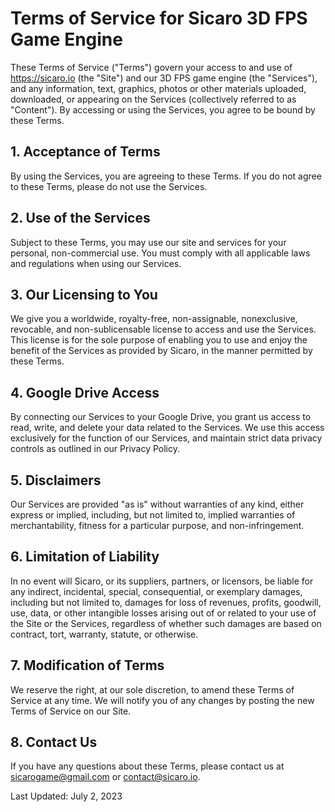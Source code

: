 # Terms of Service for Sicaro 3D FPS Game Engine

These Terms of Service ("Terms") govern your access to and use of https://sicaro.io (the "Site") and our 3D FPS game engine (the "Services"), and any information, text, graphics, photos or other materials uploaded, downloaded, or appearing on the Services (collectively referred to as "Content"). By accessing or using the Services, you agree to be bound by these Terms.

## 1. Acceptance of Terms

By using the Services, you are agreeing to these Terms. If you do not agree to these Terms, please do not use the Services.

## 2. Use of the Services

Subject to these Terms, you may use our site and services for your personal, non-commercial use. You must comply with all applicable laws and regulations when using our Services.

## 3. Our Licensing to You

We give you a worldwide, royalty-free, non-assignable, nonexclusive, revocable, and non-sublicensable license to access and use the Services. This license is for the sole purpose of enabling you to use and enjoy the benefit of the Services as provided by Sicaro, in the manner permitted by these Terms.

## 4. Google Drive Access

By connecting our Services to your Google Drive, you grant us access to read, write, and delete your data related to the Services. We use this access exclusively for the function of our Services, and maintain strict data privacy controls as outlined in our Privacy Policy.

## 5. Disclaimers

Our Services are provided "as is" without warranties of any kind, either express or implied, including, but not limited to, implied warranties of merchantability, fitness for a particular purpose, and non-infringement.

## 6. Limitation of Liability

In no event will Sicaro, or its suppliers, partners, or licensors, be liable for any indirect, incidental, special, consequential, or exemplary damages, including but not limited to, damages for loss of revenues, profits, goodwill, use, data, or other intangible losses arising out of or related to your use of the Site or the Services, regardless of whether such damages are based on contract, tort, warranty, statute, or otherwise.

## 7. Modification of Terms

We reserve the right, at our sole discretion, to amend these Terms of Service at any time. We will notify you of any changes by posting the new Terms of Service on our Site.

## 8. Contact Us

If you have any questions about these Terms, please contact us at sicarogame@gmail.com or contact@sicaro.io.

Last Updated: July 2, 2023
